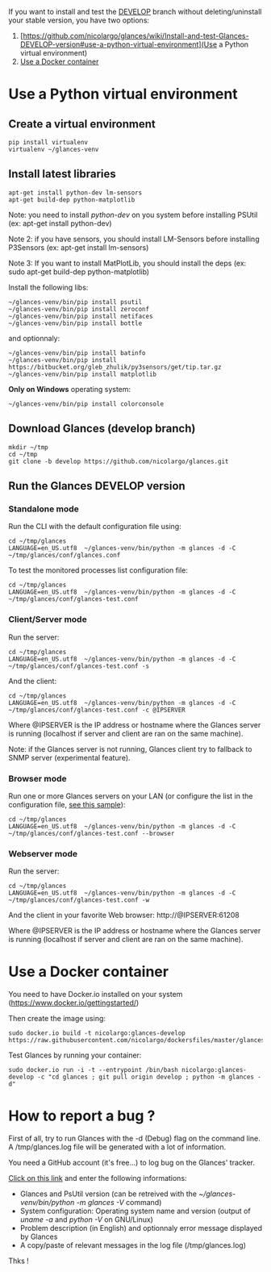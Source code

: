 If you want to install and test the [DEVELOP](https://github.com/nicolargo/glances/tree/develop) branch without deleting/uninstall your stable version, you have two options:

1. [https://github.com/nicolargo/glances/wiki/Install-and-test-Glances-DEVELOP-version#use-a-python-virtual-environment](Use a Python virtual environment)
2. [Use a Docker container](https://github.com/nicolargo/glances/wiki/Install-and-test-Glances-DEVELOP-version#use-a-docker-container)

# Use a Python virtual environment

## Create a virtual environment

    pip install virtualenv
    virtualenv ~/glances-venv

## Install latest libraries

    apt-get install python-dev lm-sensors 
    apt-get build-dep python-matplotlib

Note: you need to install _python-dev_ on you system before installing PSUtil (ex: apt-get install python-dev)

Note 2: if you have sensors, you should install LM-Sensors before installing P3Sensors (ex: apt-get install lm-sensors)

Note 3: If you want to install MatPlotLib, you should install the deps (ex: sudo apt-get build-dep python-matplotlib)

Install the following libs:

    ~/glances-venv/bin/pip install psutil
    ~/glances-venv/bin/pip install zeroconf
    ~/glances-venv/bin/pip install netifaces
    ~/glances-venv/bin/pip install bottle

and optionnaly:

    ~/glances-venv/bin/pip install batinfo
    ~/glances-venv/bin/pip install https://bitbucket.org/gleb_zhulik/py3sensors/get/tip.tar.gz
    ~/glances-venv/bin/pip install matplotlib

**Only on Windows** operating system:

    ~/glances-venv/bin/pip install colorconsole

## Download Glances (develop branch)

    mkdir ~/tmp
    cd ~/tmp
    git clone -b develop https://github.com/nicolargo/glances.git

## Run the Glances DEVELOP version

### Standalone mode

Run the CLI with the default configuration file using:

    cd ~/tmp/glances
    LANGUAGE=en_US.utf8  ~/glances-venv/bin/python -m glances -d -C ~/tmp/glances/conf/glances.conf

To test the monitored processes list configuration file:

    cd ~/tmp/glances
    LANGUAGE=en_US.utf8  ~/glances-venv/bin/python -m glances -d -C ~/tmp/glances/conf/glances-test.conf

### Client/Server mode

Run the server:

    cd ~/tmp/glances
    LANGUAGE=en_US.utf8  ~/glances-venv/bin/python -m glances -d -C ~/tmp/glances/conf/glances-test.conf -s

And the client:

    cd ~/tmp/glances
    LANGUAGE=en_US.utf8  ~/glances-venv/bin/python -m glances -d -C ~/tmp/glances/conf/glances-test.conf -c @IPSERVER

Where @IPSERVER is the IP address or hostname where the Glances server is running (localhost if server and client are ran on the same machine).

Note: if the Glances server is not running, Glances client try to fallback to SNMP server (experimental feature).

### Browser mode

Run one or more Glances servers on your LAN (or configure the list in the configuration file, [see this sample](https://github.com/nicolargo/glances/blob/develop/conf/glances-test.conf)):

    cd ~/tmp/glances
    LANGUAGE=en_US.utf8  ~/glances-venv/bin/python -m glances -d -C ~/tmp/glances/conf/glances-test.conf --browser

### Webserver mode

Run the server:

    cd ~/tmp/glances
    LANGUAGE=en_US.utf8  ~/glances-venv/bin/python -m glances -d -C ~/tmp/glances/conf/glances-test.conf -w

And the client in your favorite Web browser: http://@IPSERVER:61208

Where @IPSERVER is the IP address or hostname where the Glances server is running (localhost if server and client are ran on the same machine).

# Use a Docker container

You need to have Docker.io installed on your system (https://www.docker.io/gettingstarted/)

Then create the image using:

    sudo docker.io build -t nicolargo:glances-develop https://raw.githubusercontent.com/nicolargo/dockersfiles/master/glances_develop_install

Test Glances by running your container:

    sudo docker.io run -i -t --entrypoint /bin/bash nicolargo:glances-develop -c "cd glances ; git pull origin develop ; python -m glances -d"

# How to report a bug ?

First of all, try to run Glances with the -d (Debug) flag on the command line. A /tmp/glances.log file will be generated with a lot of information.

You need a GitHub account (it's free...) to log bug on the Glances' tracker.

[Click on this link](https://github.com/nicolargo/glances/issues/new) and enter the following informations:

* Glances and PsUtil version (can be retreived with the _~/glances-venv/bin/python -m glances -V_ command)
* System configuration: Operating system name and version (output of _uname -a_ and _python -V_ on GNU/Linux)
* Problem description (in English) and optionnaly error message displayed by Glances
* A copy/paste of relevant messages in the log file (/tmp/glances.log)

Thks !